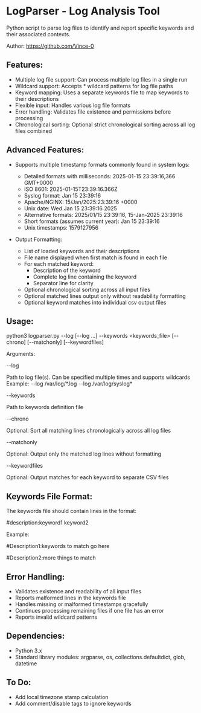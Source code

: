 LogParser - Log Analysis Tool
===================================

Python script to parse log files to identify and report specific keywords and their associated
contexts.

Author: https://github.com/Vince-0

Features:
---------
- Multiple log file support: Can process multiple log files in a single run
- Wildcard support: Accepts * wildcard patterns for log file paths
- Keyword mapping: Uses a separate keywords file to map keywords to their descriptions
- Flexible input: Handles various log file formats
- Error handling: Validates file existence and permissions before processing
- Chronological sorting: Optional strict chronological sorting across all log files combined

Advanced Features:
----------------
- Supports multiple timestamp formats commonly found in system logs:
   - Detailed formats with milliseconds: 2025-01-15 23:39:16,366 GMT+0000
   - ISO 8601: 2025-01-15T23:39:16.366Z
   - Syslog format: Jan 15 23:39:16
   - Apache/NGINX: 15/Jan/2025:23:39:16 +0000
   - Unix date: Wed Jan 15 23:39:16 2025
   - Alternative formats: 2025/01/15 23:39:16, 15-Jan-2025 23:39:16
   - Short formats (assumes current year): Jan 15 23:39:16
   - Unix timestamps: 1579127956

- Output Formatting:
   - List of loaded keywords and their descriptions
   - File name displayed when first match is found in each file
   - For each matched keyword:
     - Description of the keyword
     - Complete log line containing the keyword
     - Separator line for clarity
   - Optional chronological sorting across all input files
   - Optional matched lines output only without readability formatting
   - Optional keyword matches into individual csv output files

Usage:
------
python3 logparser.py --log <logfile1> [--log <logfile2> ...] --keywords <keywords_file> [--chrono] [--matchonly] [--keywordfiles]

Arguments:

  --log        
  
  Path to log file(s). Can be specified multiple times and supports wildcards
               Example: --log /var/log/*.log --log /var/log/syslog\*
               
  --keywords   
  
  Path to keywords definition file
  
  --chrono     
  
  Optional: Sort all matching lines chronologically across all log files
  
  --matchonly    
  
  Optional: Output only the matched log lines without formatting
    
  --keywordfiles 
  
  Optional: Output matches for each keyword to separate CSV files

Keywords File Format:
-------------------
The keywords file should contain lines in the format:

#description:keyword1 keyword2

Example:

#Description1:keywords to match go here

#Description2:more things to match

Error Handling:
--------------
- Validates existence and readability of all input files
- Reports malformed lines in the keywords file
- Handles missing or malformed timestamps gracefully
- Continues processing remaining files if one file has an error
- Reports invalid wildcard patterns

Dependencies:
------------
- Python 3.x
- Standard library modules: argparse, os, collections.defaultdict, glob, datetime

To Do:
------------
- Add local timezone stamp calculation
- Add comment/disable tags to ignore keywords 
